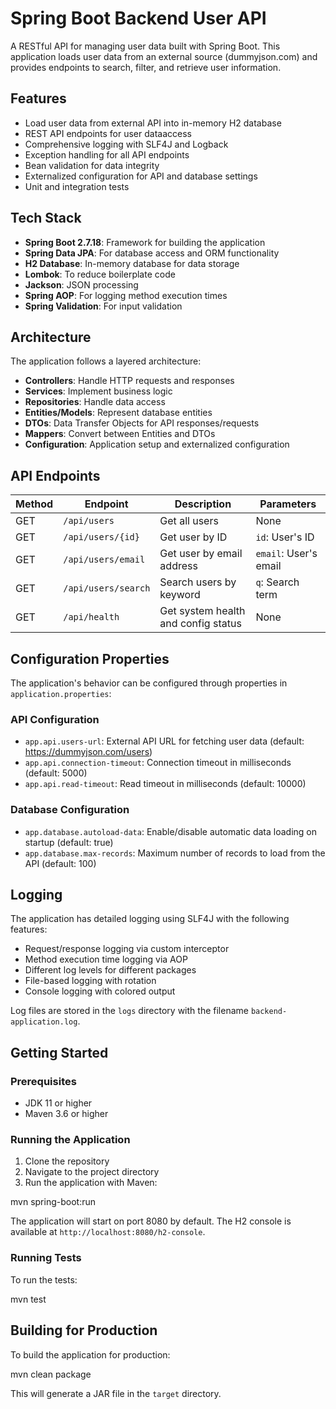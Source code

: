 # Spring Boot Backend User API

A RESTful API for managing user data built with Spring Boot. This application loads user data from an external source (dummyjson.com) and provides endpoints to search, filter, and retrieve user information.

## Features

- Load user data from external API into in-memory H2 database
- REST API endpoints for user dataaccess
- Comprehensive logging with SLF4J and Logback
- Exception handling for all API endpoints
- Bean validation for data integrity
- Externalized configuration for API and database settings
- Unit and integration tests

## Tech Stack

- **Spring Boot 2.7.18**: Framework for building the application
- **Spring Data JPA**: For database access and ORM functionality
- **H2 Database**: In-memory database for data storage
- **Lombok**: To reduce boilerplate code
- **Jackson**: JSON processing
- **Spring AOP**: For logging method execution times
- **Spring Validation**: For input validation

## Architecture

The application follows a layered architecture:

- **Controllers**: Handle HTTP requests and responses
- **Services**: Implement business logic
- **Repositories**: Handle data access
- **Entities/Models**: Represent database entities
- **DTOs**: Data Transfer Objects for API responses/requests
- **Mappers**: Convert between Entities and DTOs
- **Configuration**: Application setup and externalized configuration

## API Endpoints

| Method | Endpoint          | Description                         | Parameters                  |
|--------|-------------------|-------------------------------------|----------------------------|
| GET    | `/api/users`      | Get all users                       | None                       |
| GET    | `/api/users/{id}` | Get user by ID                      | `id`: User's ID            |
| GET    | `/api/users/email`| Get user by email address           | `email`: User's email      |
| GET    | `/api/users/search`| Search users by keyword            | `q`: Search term           |
| GET    | `/api/health`     | Get system health and config status | None                       |

## Configuration Properties

The application's behavior can be configured through properties in `application.properties`:

### API Configuration

- `app.api.users-url`: External API URL for fetching user data (default: https://dummyjson.com/users)
- `app.api.connection-timeout`: Connection timeout in milliseconds (default: 5000)
- `app.api.read-timeout`: Read timeout in milliseconds (default: 10000)

### Database Configuration

- `app.database.autoload-data`: Enable/disable automatic data loading on startup (default: true)
- `app.database.max-records`: Maximum number of records to load from the API (default: 100)

## Logging

The application has detailed logging using SLF4J with the following features:

- Request/response logging via custom interceptor
- Method execution time logging via AOP
- Different log levels for different packages
- File-based logging with rotation
- Console logging with colored output

Log files are stored in the `logs` directory with the filename `backend-application.log`.

## Getting Started

### Prerequisites

- JDK 11 or higher
- Maven 3.6 or higher

### Running the Application

1. Clone the repository
2. Navigate to the project directory
3. Run the application with Maven:


mvn spring-boot:run

The application will start on port 8080 by default. The H2 console is available at `http://localhost:8080/h2-console`.

### Running Tests

To run the tests:


mvn test


## Building for Production

To build the application for production:

mvn clean package

This will generate a JAR file in the `target` directory.